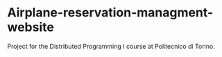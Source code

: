 # Airplane-reservation-managment-website
Project for the Distributed Programming I course at Politecnico di Torino.
